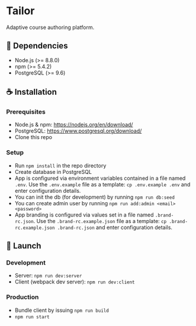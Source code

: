# Tailor

Adaptive course authoring platform.

## :blue_book: Dependencies
* Node.js (>= 8.8.0)
* npm (>= 5.4.2)
* PostgreSQL (>= 9.6)

## :coffee: Installation

### Prerequisites
* Node.js & npm: https://nodejs.org/en/download/
* PostgreSQL: https://www.postgresql.org/download/
* Clone this repo

### Setup
* Run `npm install` in the repo directory
* Create database in PostgreSQL
* App is configured via environment variables contained in a file named `.env`.
Use the `.env.example` file as a template: `cp .env.example .env` and enter
configuration details.
* You can init the db (for development) by running `npm run db:seed`
* You can create admin user by running `npm run add:admin <email> <password>`
* App branding is configured via values set in a file named `.brand-rc.json`.
Use the `.brand-rc.example.json` file as a template: `cp .brand-rc.example.json .brand-rc.json` and enter
configuration details.

## :rocket: Launch

### Development
* Server: `npm run dev:server`
* Client (webpack dev server): `npm run dev:client`

### Production
* Bundle client by issuing `npm run build`
* `npm run start`
